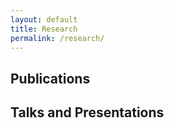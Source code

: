 ```yaml
---
layout: default
title: Research
permalink: /research/
---
```


## Publications


## Talks and Presentations

